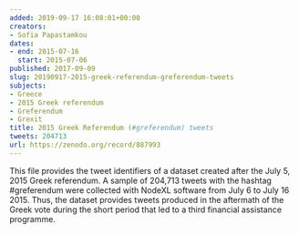 ```yaml
---
added: 2019-09-17 16:08:01+00:00
creators:
- Sofia Papastamkou
dates:
- end: 2015-07-16
  start: 2015-07-06
published: 2017-09-09
slug: 20190917-2015-greek-referendum-greferendum-tweets
subjects:
- Greece
- 2015 Greek referendum
- Greferendum
- Grexit
title: 2015 Greek Referendum (#greferendum) tweets
tweets: 204713
url: https://zenodo.org/record/887993
---
```


This file provides the tweet identifiers of a dataset created after the July 5, 2015 Greek referendum. A sample of 204,713 tweets with the hashtag #greferendum were collected with NodeXL software from July 6 to July 16 2015. Thus, the dataset provides tweets produced in the aftermath of the Greek vote during the short period that led to a third financial assistance programme. 
